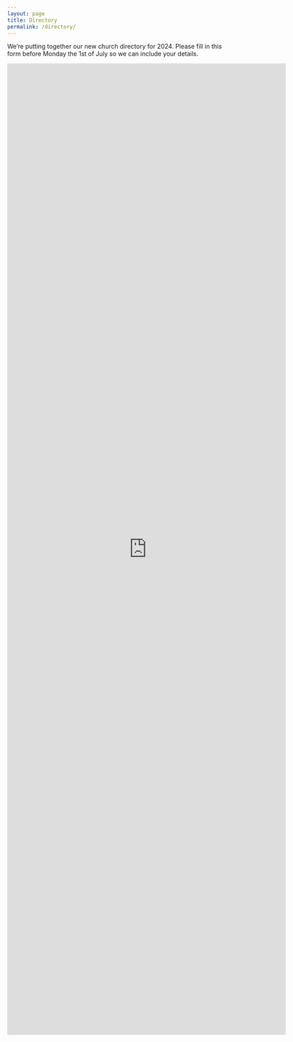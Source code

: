 ```yaml
---
layout: page
title: Directory
permalink: /directory/
---
```


We’re putting together our new church directory for 2024. 
Please fill in this form before Monday the 1st of July so we can include your details.

<iframe src="https://docs.google.com/forms/d/e/1FAIpQLSf4yhIgBU3t0CbRgi1Zmp8jl4_3ZjIlibK_TBIJw263QEgIHw/viewform?embedded=true" width="640" height="2230" frameborder="0" marginheight="0" marginwidth="0">Loading…</iframe>
